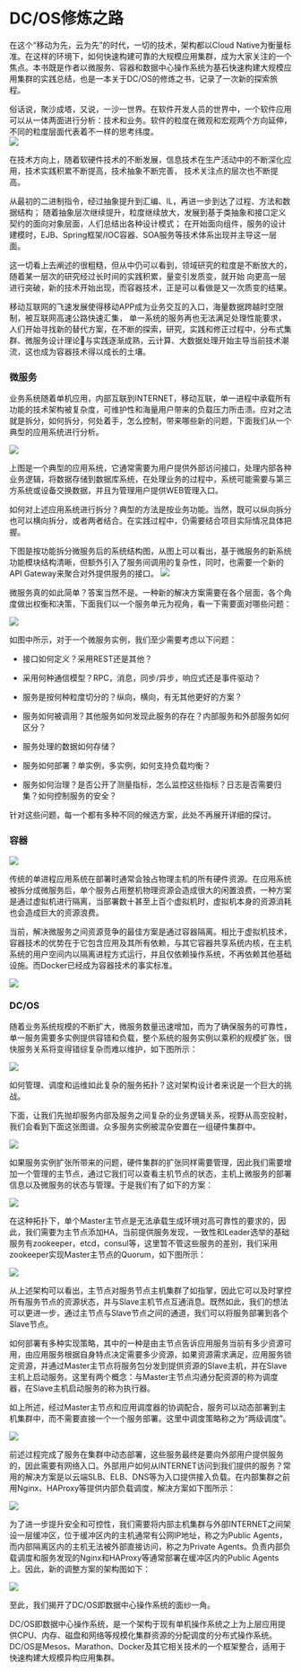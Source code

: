# DC/OS修炼之路

在这个“移动为先，云为先”的时代，一切的技术，架构都以Cloud Native为衡量标准。在这样的环境下，如何快速构建可靠的大规模应用集群，成为大家关注的一个焦点。本书既是作者以微服务、容器和数据中心操作系统为基石快速构建大规模应用集群的实践总结，也是一本关于DC/OS的修炼之书，记录了一次新的探索旅程。

俗话说，聚沙成塔，又说，一沙一世界。在软件开发人员的世界中，一个软件应用可以从一体两面进行分析：技术和业务。软件的粒度在微观和宏观两个方向延伸，不同的粒度层面代表着不一样的思考纬度。  
![](/assets/docker_soft_granularity.png)

在技术方向上，随着软硬件技术的不断发展，信息技术在生产活动中的不断深化应用，技术实践积累不断提高，技术抽象不断完善， 技术关注点的层次也不断提高。

从最初的二进制指令，经过抽象提升到汇编、IL，再进一步到达了过程、方法和数据结构； 随着抽象层次继续提升，粒度继续放大，发展到基于类抽象和接口定义契约的面向对象层面，人们总结出各种设计模式； 在开始面向组件，服务的设计建模时，EJB、Spring框架/IOC容器、SOA服务等技术体系出现并主导这一层面。

这一切看上去阐述的很粗糙，但从中仍可以看到，领域研究的粒度是不断放大的，随着某一层次的研究经过长时间的实践积累，量变引发质变，就开始 向更高一层进行突破，新的技术开始出现，而容器技术，正是可以看做是又一次质变的结果。

移动互联网的飞速发展使得移动APP成为业务交互的入口，海量数据跨越时空限制，被互联网高速公路快速汇集， 单一系统的服务再也无法满足处理性能要求，人们开始寻找新的替代方案，在不断的探索，研究，实践和修正过程中，分布式集群、微服务设计理论与实践逐渐成熟，云计算、大数据处理开始主导当前技术潮流，这也成为容器技术得以成长的土壤。

### 微服务

业务系统随着单机应用，内部互联到INTERNET，移动互联，单一进程中承载所有功能的技术架构被复杂度，可维护性和海量用户带来的负载压力所击溃。应对之法就是拆分，如何拆分，何处着手，怎么控制，带来哪些新的问题，下面我们从一个典型的应用系统进行分析。

![](/assets/microservice_app_overview.png)

上图是一个典型的应用系统，它通常需要为用户提供外部访问接口，处理内部各种业务逻辑，将数据存储到数据库系统，在处理业务的过程中，系统可能需要与第三方系统或设备交换数据，并且为管理用户提供WEB管理入口。

如何对上述应用系统进行拆分？典型的方法是按业务功能。当然，既可以纵向拆分也可以横向拆分，或者两者结合。在实践过程中，仍需要结合项目实际情况具体把握。

下图是按功能拆分微服务后的系统结构图，从图上可以看出，基于微服务的新系统功能模块结构清晰，但额外引入了服务间调用的复杂性，同时，也需要一个新的API Gateway来聚合对外提供服务的接口。
![](/assets/microservice_ms_overview.png)

微服务真的如此简单？答案当然不是。一种新的解决方案需要在各个层面，各个角度做出权衡和决策，下面我们以一个服务单元为视角，看一下需要面对哪些问题：

![](/assets/microservice_service_unit.png)

如图中所示，对于一个微服务实例，我们至少需要考虑以下问题：

* 接口如何定义？采用REST还是其他？

* 采用何种通信模型？RPC，消息，同步/异步，响应式还是事件驱动？

* 服务是按何种粒度切分的？纵向，横向，有无其他更好的方案？

* 服务如何被调用？其他服务如何发现此服务的存在？内部服务和外部服务如何区分？

* 服务处理的数据如何存储？

* 服务如何部署？单实例，多实例，如何支持负载均衡？

* 服务如何治理？是否公开了测量指标，怎么监控这些指标？日志是否需要归集？如何控制服务的安全？

针对这些问题，每一个都有多种不同的候选方案，此处不再展开详细的探讨。

### 容器

![](/assets/ms-docker-1.png)

传统的单进程应用系统在部署时通常会独占物理主机的所有硬件资源。在应用系统被拆分成微服务后，单个服务占用整机物理资源会造成很大的闲置浪费，一种方案是通过虚拟机进行隔离，当部署数十甚至上百个虚拟机时，虚拟机本身的资源消耗也会造成巨大的资源浪费。

当前，解决微服务之间资源竞争的最佳方案是通过容器隔离。相比于虚拟机技术，容器技术的优势在于它包含应用及其所有依赖，与其它容器共享系统内核，在主机系统的用户空间内以隔离进程方式运行，并且仅依赖操作系统，不再依赖其他基础设施。而Docker已经成为容器技术的事实标准。

![](/assets/microservice_resource_docker.png)

### DC/OS

随着业务系统规模的不断扩大，微服务数量迅速增加，而为了确保服务的可靠性，单一服务需要多实例提供容错和负载，整个系统的服务实例以乘积的规模扩张，很快服务关系将变得错综复杂而难以维护，如下图所示：

![](/assets/microservice_overlay.png)

如何管理、调度和运维如此复杂的服务拓扑？这对架构设计者来说是一个巨大的挑战。

下面，让我们先抛却服务内部及服务之间复杂的业务逻辑关系，视野从高空投射，我们会看到下面这张图谱。众多服务实例被混杂安置在一组硬件集群中。

![](/assets/ms-cluster-4.png)

如果服务实例扩张所带来的问题，硬件集群的扩张同样需要管理，因此我们需要增加一个管理的主节点，通过它我们可以查看主机节点的状态，主机上微服务的部署信息以及微服务的状态与管理。于是我们有了如下的方案：

![](/assets/ms-cluster-5-1.png)

在这种拓扑下，单个Master主节点是无法承载生成环境对高可靠性的要求的，因此，我们需要为主节点添加HA，当前提供服务发现，一致性和Leader选举的基础服务有zookeeper，etcd，consul等，这里暂不管这些服务的差别，我们采用zookeeper实现Master主节点的Quorum，如下图所示：

![](/assets/ms-cluster-6-1.png)

从上述架构可以看出，主节点对服务节点主机集群了如指掌，因此它可以及时掌控所有服务节点的资源状态，并与Slave主机节点互通消息。既然如此，我们的想法可以更进一步，通过主节点与Slave节点之间的通道，我们可以将服务部署到各个Slave节点。

如何部署有多种实现策略，其中的一种是由主节点告诉应用服务当前有多少资源可用，由应用服务根据自身特点决定需要多少资源，如果资源需求满足，应用服务锁定资源，并通过Master主节点将服务包分发到提供资源的Slave主机，并在Slave主机上启动服务。这里有两个概念：与Master主节点沟通分配资源的称为调度器，在Slave主机启动服务的称为执行器。

如上所述，经过Master主节点和应用调度器的协调配合，服务可以动态部署到主机集群中，而不需要直接一个一个服务部署。这里中调度策略称之为“两级调度”。

![](/assets/ms-cluster-7-1.png)

前述过程完成了服务在集群中动态部署，这些服务最终是要向外部用户提供服务的，因此需要有网络入口。外部用户如何从INTERNET访问到我们提供的服务？常用的解决方案是以云端SLB、ELB、DNS等为入口提供接入负载。在内部集群之前用Nginx、HAProxy等提供内部负载调度，解决方案如下图所示：

![](/assets/ms-cluster-8-1.png)

为了进一步提升安全和可控性，我们需要将内部主机集群与外部INTERNET之间架设一层缓冲区，位于缓冲区内的主机通常有公网IP地址，称之为Public Agents，而内部隔离区内的主机无法被外部直接访问，称之为Private Agents。负责内部负载调度和服务发现的Nginx和HAProxy等通常部署在缓冲区内的Public Agents上。因此，新的调整方案的架构图如下：

![](/assets/ms-cluster-9-1.png)

至此，我们揭开了DC/OS即数据中心操作系统的面纱一角。

DC/OS即数据中心操作系统，是一个架构于现有单机操作系统之上为上层应用提供CPU、内存、磁盘和网络等规模化集群资源的分配调度的分布式操作系统。DC/OS是Mesos、Marathon、Docker及其它相关技术的一个框架整合，适用于快速构建大规模异构应用集群。